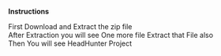 <strong>Instructions</strong>

First Download and Extract the zip file<br>
After Extraction you will see One more file Extract that File also<br>
Then You will see HeadHunter Project 
